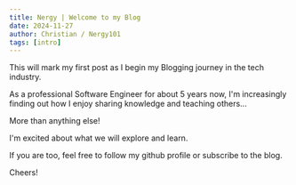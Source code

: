 ```yaml
---
title: Nergy | Welcome to my Blog
date: 2024-11-27
author: Christian / Nergy101
tags: [intro]
---
```


This will mark my first post as I begin my Blogging journey in the tech industry.

As a professional Software Engineer for about 5 years now, I'm increasingly finding out how I enjoy sharing knowledge and teaching others...

More than anything else!

I'm excited about what we will explore and learn.

If you are too, feel free to follow my github profile or subscribe to the blog.

Cheers!
